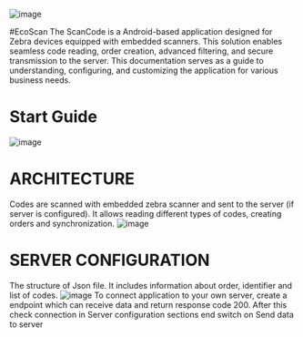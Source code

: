![image](https://github.com/alexlklim/EcoScan/assets/91628959/766302aa-bc86-49dd-b272-22a9b5bbc7fe)

#EcoScan
The ScanCode is a Android-based application designed for Zebra devices equipped with embedded scanners. This solution enables seamless code reading, order creation, advanced filtering, and secure transmission to the server. This documentation serves as a guide to understanding, configuring, and customizing the application for various business needs.

# Start Guide
![image](https://github.com/alexlklim/EcoScan/assets/91628959/c4cb45e0-28d6-4fd2-b0bf-d01d26004366)

# ARCHITECTURE
Codes are scanned with embedded zebra scanner and sent to the server (if server is configured). It allows reading different types of codes, creating orders and synchronization.
![image](https://github.com/alexlklim/EcoScan/assets/91628959/ee8a830c-f605-4cc6-9476-5afbc070127a)

# SERVER CONFIGURATION
The structure of Json file. It includes information about order, identifier and list of codes.
![image](https://github.com/alexlklim/EcoScan/assets/91628959/808da58a-5ad4-490f-a63f-d60b89cabe68)
To connect application to your own server, create a endpoint which can receive data and return response code 200. After this check connection in Server configuration sections end switch on Send data to server
